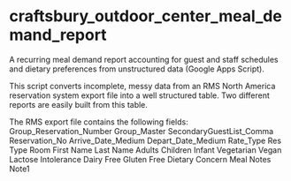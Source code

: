 # craftsbury_outdoor_center_meal_demand_report
A recurring meal demand report accounting for guest and staff schedules and dietary preferences from unstructured data (Google Apps Script).

This script converts incomplete, messy data from an RMS North America reservation system export file into a well structured table. Two different reports are easily built from this table.

The RMS export file contains the following fields:
Group_Reservation_Number
Group_Master
SecondaryGuestList_Comma
Reservation_No
Arrive_Date_Medium
Depart_Date_Medium
Rate_Type
Res Type
Room
First Name
Last Name
Adults
Children
Infant
Vegetarian
Vegan
Lactose Intolerance
Dairy Free
Gluten Free
Dietary Concern
Meal Notes
Note1
